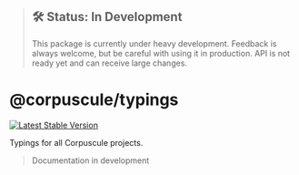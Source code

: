> ## 🛠 Status: In Development
> This package is currently under heavy development. Feedback is always welcome, but be careful with
using it in production. API is not ready yet and can receive large changes.

# @corpuscule/typings
[![Latest Stable Version](https://img.shields.io/npm/v/@corpuscule/typings.svg)](https://www.npmjs.com/package/@corpuscule/typings)

Typings for all Corpuscule projects.

> Documentation in development